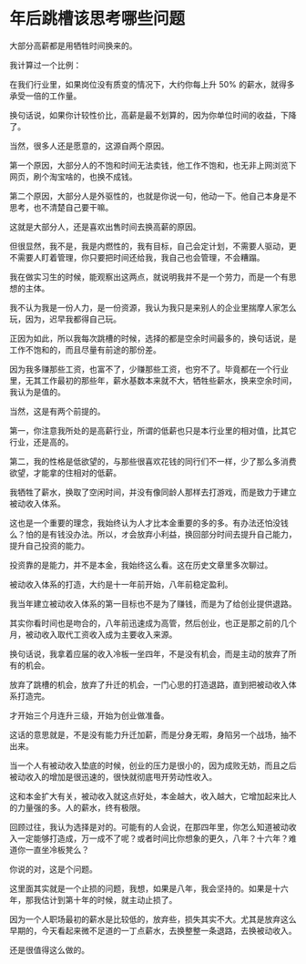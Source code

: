 # 年后跳槽该思考哪些问题

大部分高薪都是用牺牲时间换来的。

我计算过一个比例：

在我们行业里，如果岗位没有质变的情况下，大约你每上升 50% 的薪水，就得多承受一倍的工作量。

换句话说，如果你计较性价比，高薪是最不划算的，因为你单位时间的收益，下降了。

当然，很多人还是愿意的，这源自两个原因。

第一个原因，大部分人的不饱和时间无法卖钱，他工作不饱和，也无非上网浏览下网页，刷个淘宝啥的，也换不成钱。

第二个原因，大部分人是外驱性的，也就是你说一句，他动一下。他自己本身是不思考，也不清楚自己要干嘛。

这就是大部分人，还是喜欢出售时间去换高薪的原因。

但很显然，我不是，我是内燃性的，我有目标，自己会定计划，不需要人驱动，更不需要人盯着管理，你只要把时间还给我，我自己也会管理，不会糟蹋。

我在做实习生的时候，能观察出这两点，就说明我并不是一个劳力，而是一个有思想的主体。

我不认为我是一份人力，是一份资源，我认为我只是来别人的企业里揣摩人家怎么玩，因为，迟早我都得自己玩。

正因为如此，所以我每次跳槽的时候，选择的都是空余时间最多的，换句话说，是工作不饱和的，而且尽量有前途的那份差。

因为我多赚那些工资，也富不了，少赚那些工资，也穷不了。毕竟都在一个行业里，无其工作最初的那些年，薪水基数本来就不大，牺牲些薪水，换来空余时间，我认为是值的。

当然，这是有两个前提的。

第一，你注意我所处的是高薪行业，所谓的低薪也只是本行业里的相对值，比其它行业，还是高的。

第二，我的性格是低欲望的，与那些很喜欢花钱的同行们不一样，少了那么多消费欲望，才能拿的住相对的低薪。

我牺牲了薪水，换取了空闲时间，并没有像同龄人那样去打游戏，而是致力于建立被动收入体系。

这也是一个重要的理念，我始终认为人才比本金重要的多的多。有办法还怕没钱么？怕的是有钱没办法。所以，オ会放弃小利益，换回部分时间去提升自己能力，提升自己投资的能力。

投资靠的是能力，并不是本金，我始终这么看。这在历史文章里多次聊过。

被动收入体系的打造，大约是十一年前开始，八年前稳定盈利。

我当年建立被动收入体系的第一目标也不是为了赚钱，而是为了给创业提供退路。

其实你看时间也是吻合的，八年前迅速成为高管，然后创业，也正是那之前的几个月，被动收入取代工资收入成为主要收入来源。

换句话说，我拿着应届的收入冷板一坐四年，不是没有机会，而是主动的放弃了所有的机会。

放弃了跳槽的机会，放弃了升迁的机会，一门心思的打造退路，直到把被动收入体系打造完。

才开始三个月连升三级，开始为创业做准备。

这话的意思就是，不是没有能力升迁加薪，而是分身无暇，身陷另一个战场，抽不出来。

当一个人有被动收入垫底的时候，创业的压力是很小的，因为成败无妨，而且之后被动收入的增加是很迅速的，很快就彻底甩开劳动性收入。

这和本金扩大有关，被动收入就这点好处，本金越大，收入越大，它增加起来比人的力量强的多。人的薪水，终有极限。

回顾过往，我认为选择是对的。可能有的人会说，在那四年里，你怎么知道被动收入一定能够打造成，万一成不了呢？或者时间比你想象的更久，八年？十六年？难道你一直坐冷板凳么？

你说的对，这是个问题。

这里面其实就是一个止损的问题，我想，如果是八年，我会坚持的。如果是十六年，那我估计到第十年的时候，就主动止损了。

因为一个人职场最初的薪水是比较低的，放弃些，损失其实不大。尤其是放弃这么早期的，今天看起来微不足道的一丁点薪水，去换整整一条退路，去换被动收入。

还是很值得这么做的。





